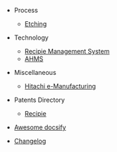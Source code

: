 - Process

  - [Etching](/process/etch-def.md "Etching Definition and Explanation")

- Technology

  - [Recipie Management System](rms.md)
  - [AHMS](ahms.md)
 
- Miscellaneous

  - [Hitachi e-Manufacturing](https://jnanadarshan.github.io/docsify/hitachi-emanufacturing.html)

- Patents Directory

  - [Recipie](/patents/recipie.md "Documents Related to Recipie Management system or Database")

- [Awesome docsify](awesome.md)
- [Changelog](changelog.md)
